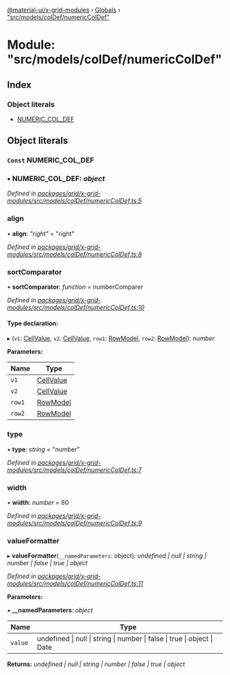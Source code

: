 [@material-ui/x-grid-modules](../README.md) › [Globals](../globals.md) › ["src/models/colDef/numericColDef"](_src_models_coldef_numericcoldef_.md)

# Module: "src/models/colDef/numericColDef"

## Index

### Object literals

- [NUMERIC_COL_DEF](_src_models_coldef_numericcoldef_.md#const-numeric_col_def)

## Object literals

### `Const` NUMERIC_COL_DEF

### ▪ **NUMERIC_COL_DEF**: _object_

_Defined in [packages/grid/x-grid-modules/src/models/colDef/numericColDef.ts:5](https://github.com/mui-org/material-ui-x/blob/a679779/packages/grid/x-grid-modules/src/models/colDef/numericColDef.ts#L5)_

### align

• **align**: _"right"_ = "right"

_Defined in [packages/grid/x-grid-modules/src/models/colDef/numericColDef.ts:8](https://github.com/mui-org/material-ui-x/blob/a679779/packages/grid/x-grid-modules/src/models/colDef/numericColDef.ts#L8)_

### sortComparator

• **sortComparator**: _function_ = numberComparer

_Defined in [packages/grid/x-grid-modules/src/models/colDef/numericColDef.ts:10](https://github.com/mui-org/material-ui-x/blob/a679779/packages/grid/x-grid-modules/src/models/colDef/numericColDef.ts#L10)_

#### Type declaration:

▸ (`v1`: [CellValue](_src_models_rows_.md#cellvalue), `v2`: [CellValue](_src_models_rows_.md#cellvalue), `row1`: [RowModel](../interfaces/_src_models_rows_.rowmodel.md), `row2`: [RowModel](../interfaces/_src_models_rows_.rowmodel.md)): _number_

**Parameters:**

| Name   | Type                                                    |
| ------ | ------------------------------------------------------- |
| `v1`   | [CellValue](_src_models_rows_.md#cellvalue)             |
| `v2`   | [CellValue](_src_models_rows_.md#cellvalue)             |
| `row1` | [RowModel](../interfaces/_src_models_rows_.rowmodel.md) |
| `row2` | [RowModel](../interfaces/_src_models_rows_.rowmodel.md) |

### type

• **type**: _string_ = "number"

_Defined in [packages/grid/x-grid-modules/src/models/colDef/numericColDef.ts:7](https://github.com/mui-org/material-ui-x/blob/a679779/packages/grid/x-grid-modules/src/models/colDef/numericColDef.ts#L7)_

### width

• **width**: _number_ = 80

_Defined in [packages/grid/x-grid-modules/src/models/colDef/numericColDef.ts:9](https://github.com/mui-org/material-ui-x/blob/a679779/packages/grid/x-grid-modules/src/models/colDef/numericColDef.ts#L9)_

### valueFormatter

▸ **valueFormatter**(`__namedParameters`: object): _undefined | null | string | number | false | true | object_

_Defined in [packages/grid/x-grid-modules/src/models/colDef/numericColDef.ts:11](https://github.com/mui-org/material-ui-x/blob/a679779/packages/grid/x-grid-modules/src/models/colDef/numericColDef.ts#L11)_

**Parameters:**

▪ **\_\_namedParameters**: _object_

| Name    | Type                                                                                                 |
| ------- | ---------------------------------------------------------------------------------------------------- |
| `value` | undefined &#124; null &#124; string &#124; number &#124; false &#124; true &#124; object &#124; Date |

**Returns:** _undefined | null | string | number | false | true | object_
